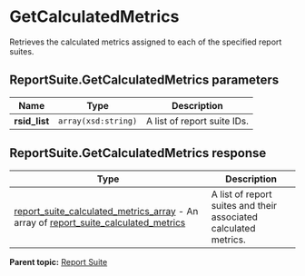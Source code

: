 # GetCalculatedMetrics

Retrieves the calculated metrics assigned to each of the specified report suites.

## ReportSuite.GetCalculatedMetrics parameters

|Name|Type|Description|
|----|----|-----------|
| **rsid_list** | `array(xsd:string)` |A list of report suite IDs.|

## ReportSuite.GetCalculatedMetrics response

|Type|Description|
|----|-----------|
|  [report_suite_calculated_metrics_array](../../data_types/r_report_suite_calculated_metrics_array.md#) - An array of [report_suite_calculated_metrics](../../data_types/r_report_suite_calculated_metrics.md#) |A list of report suites and their associated calculated metrics.|

**Parent topic:** [Report Suite](../../methods/report_suite/r_methods_reportsuite.md)


